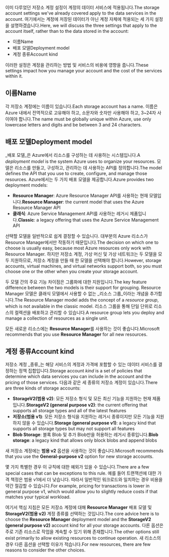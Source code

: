 <span data-ttu-id="e0c81-101">이미 다루었던 저장소 계정 설정이 계정의 데이터 서비스에 적용됩니다.</span><span class="sxs-lookup"><span data-stu-id="e0c81-101">The storage account settings we've already covered apply to the data services in the account.</span></span> <span data-ttu-id="e0c81-102">여기에서는 계정에 저장된 데이터가 아닌 계정 자체에 적용되는 세 가지 설정을 설명하겠습니다.</span><span class="sxs-lookup"><span data-stu-id="e0c81-102">Here, we will discuss the three settings that apply to the account itself, rather than to the data stored in the account:</span></span>

- <span data-ttu-id="e0c81-103">이름</span><span class="sxs-lookup"><span data-stu-id="e0c81-103">Name</span></span>
- <span data-ttu-id="e0c81-104">배포 모델</span><span class="sxs-lookup"><span data-stu-id="e0c81-104">Deployment model</span></span>
- <span data-ttu-id="e0c81-105">계정 종류</span><span class="sxs-lookup"><span data-stu-id="e0c81-105">Account kind</span></span>

<span data-ttu-id="e0c81-106">이러한 설정은 계정을 관리하는 방법 및 서비스의 비용에 영향을 줍니다.</span><span class="sxs-lookup"><span data-stu-id="e0c81-106">These settings impact how you manage your account and the cost of the services within it.</span></span>

## <a name="name"></a><span data-ttu-id="e0c81-107">이름</span><span class="sxs-lookup"><span data-stu-id="e0c81-107">Name</span></span>

<span data-ttu-id="e0c81-108">각 저장소 계정에는 이름이 있습니다.</span><span class="sxs-lookup"><span data-stu-id="e0c81-108">Each storage account has a name.</span></span> <span data-ttu-id="e0c81-109">이름은 Azure 내에서 전역적으로 고유해야 하고, 소문자와 숫자만 사용해야 하고, 3~24자 사이여야 합니다.</span><span class="sxs-lookup"><span data-stu-id="e0c81-109">The name must be globally unique within Azure, use only lowercase letters and digits and be between 3 and 24 characters.</span></span>

## <a name="deployment-model"></a><span data-ttu-id="e0c81-110">배포 모델</span><span class="sxs-lookup"><span data-stu-id="e0c81-110">Deployment model</span></span>

<span data-ttu-id="e0c81-111">_배포 모델_은 Azure에서 리소스를 구성하는 데 사용하는 시스템입니다.</span><span class="sxs-lookup"><span data-stu-id="e0c81-111">A _deployment model_ is the system Azure uses to organize your resources.</span></span> <span data-ttu-id="e0c81-112">모델은 리소스를 만들고, 구성하고, 관리하는 데 사용하는 API를 정의합니다.</span><span class="sxs-lookup"><span data-stu-id="e0c81-112">The model defines the API that you use to create, configure, and manage those resources.</span></span> <span data-ttu-id="e0c81-113">Azure에서는 두 가지 배포 모델을 제공합니다.</span><span class="sxs-lookup"><span data-stu-id="e0c81-113">Azure provides two deployment models:</span></span>

- <span data-ttu-id="e0c81-114">**Resource Manager**: Azure Resource Manager API를 사용하는 현재 모델입니다.</span><span class="sxs-lookup"><span data-stu-id="e0c81-114">**Resource Manager**: the current model that uses the Azure Resource Manager API</span></span>
- <span data-ttu-id="e0c81-115">**클래식**: Azure Service Management API를 사용하는 레거시 제품입니다.</span><span class="sxs-lookup"><span data-stu-id="e0c81-115">**Classic**: a legacy offering that uses the Azure Service Management API</span></span>

<span data-ttu-id="e0c81-116">선택할 모델을 일반적으로 쉽게 결정할 수 있습니다. 대부분의 Azure 리소스가 Resource Manager에서만 작동하기 때문입니다.</span><span class="sxs-lookup"><span data-stu-id="e0c81-116">The decision on which one to choose is usually easy, because most Azure resources only work with Resource Manager.</span></span> <span data-ttu-id="e0c81-117">하지만 저장소 계정, 가상 머신 및 가상 네트워크는 두 모델을 모두 지원하므로, 저장소 계정을 만들 때 한 모델을 선택해야 합니다.</span><span class="sxs-lookup"><span data-stu-id="e0c81-117">However, storage accounts, virtual machines, and virtual networks support both, so you must choose one or the other when you create your storage account.</span></span>

<span data-ttu-id="e0c81-118">두 모델 간의 주요 기능 차이점은 그룹화에 대한 지원입니다.</span><span class="sxs-lookup"><span data-stu-id="e0c81-118">The key feature difference between the two models is their support for grouping.</span></span> <span data-ttu-id="e0c81-119">Resource Manager 모델은 클래식 모델에서 사용할 수 없는 _리소스 그룹_이라는 개념을 추가합니다.</span><span class="sxs-lookup"><span data-stu-id="e0c81-119">The Resource Manager model adds the concept of a _resource group_, which is not available in the classic model.</span></span> <span data-ttu-id="e0c81-120">리소스 그룹을 통해 단일 단위로 리소스의 컬렉션을 배포하고 관리할 수 있습니다.</span><span class="sxs-lookup"><span data-stu-id="e0c81-120">A resource group lets you deploy and manage a collection of resources as a single unit.</span></span>

<span data-ttu-id="e0c81-121">모든 새로운 리소스에는 **Resource Manager**를 사용하는 것이 좋습니다.</span><span class="sxs-lookup"><span data-stu-id="e0c81-121">Microsoft recommends that you use **Resource Manager** for all new resources.</span></span>

## <a name="account-kind"></a><span data-ttu-id="e0c81-122">계정 종류</span><span class="sxs-lookup"><span data-stu-id="e0c81-122">Account kind</span></span>

<span data-ttu-id="e0c81-123">저장소 계정 _종류_는 해당 서비스의 계정과 가격에 포함할 수 있는 데이터 서비스를 결정하는 정책 집합입니다.</span><span class="sxs-lookup"><span data-stu-id="e0c81-123">Storage account _kind_ is a set of policies that determine which data services you can include in the account and the pricing of those services.</span></span> <span data-ttu-id="e0c81-124">다음과 같은 세 종류의 저장소 계정이 있습니다.</span><span class="sxs-lookup"><span data-stu-id="e0c81-124">There are three kinds of storage accounts:</span></span>

- <span data-ttu-id="e0c81-125">**StorageV2(범용 v2)**: 모든 저장소 형식 및 모든 최신 기능을 지원하는 현재 제품입니다.</span><span class="sxs-lookup"><span data-stu-id="e0c81-125">**StorageV2 (general purpose v2)**: the current offering that supports all storage types and all of the latest features</span></span>
- <span data-ttu-id="e0c81-126">**저장소(범용 v1)**: 모든 저장소 형식을 지원하는 레거시 종류이지만 모든 기능을 지원하지 않을 수 있습니다.</span><span class="sxs-lookup"><span data-stu-id="e0c81-126">**Storage (general purpose v1)**: a legacy kind that supports all storage types but may not support all features</span></span>
- <span data-ttu-id="e0c81-127">**Blob Storage**: 블록 Blob 및 추가 Blob만을 허용하는 레거시 종류입니다.</span><span class="sxs-lookup"><span data-stu-id="e0c81-127">**Blob storage**: a legacy kind that allows only block blobs and append blobs</span></span>

<span data-ttu-id="e0c81-128">새 저장소 계정에는 **범용 v2** 옵션을 사용하는 것이 좋습니다.</span><span class="sxs-lookup"><span data-stu-id="e0c81-128">Microsoft recommends that you use the **General-purpose v2** option for new storage accounts.</span></span>

<span data-ttu-id="e0c81-129">몇 가지 특별한 경우 이 규칙에 대한 예외가 있을 수 있습니다.</span><span class="sxs-lookup"><span data-stu-id="e0c81-129">There are a few special cases that can be exceptions to this rule.</span></span> <span data-ttu-id="e0c81-130">예를 들어 트랜잭션에 대한 가격 책정은 범용 v1에서 더 낮습니다. 따라서 일반적인 워크로드와 일치하는 경우 비용을 약간 절감할 수 있습니다.</span><span class="sxs-lookup"><span data-stu-id="e0c81-130">For example, pricing for transactions is lower in general purpose v1, which would allow you to slightly reduce costs if that matches your typical workload.</span></span>

<span data-ttu-id="e0c81-131">여기서 핵심 지침은 모든 저장소 계정에 대해 **Resource Manager** 배포 모델 및 **StorageV2(범용 v2)** 계정 종류를 선택하는 것입니다.</span><span class="sxs-lookup"><span data-stu-id="e0c81-131">The core advice here is to choose the **Resource Manager** deployment model and the **StorageV2 (general purpose v2)** account kind for all your storage accounts.</span></span> <span data-ttu-id="e0c81-132">다른 옵션은 주로 기존 리소스로 작업을 계속할 수 있기 위해 존재합니다.</span><span class="sxs-lookup"><span data-stu-id="e0c81-132">The other options still exist primarily to allow existing resources to continue operation.</span></span> <span data-ttu-id="e0c81-133">새 리소스의 경우 다른 옵션을 선택할 이유가 적습니다.</span><span class="sxs-lookup"><span data-stu-id="e0c81-133">For new resources, there are few reasons to consider the other choices.</span></span>